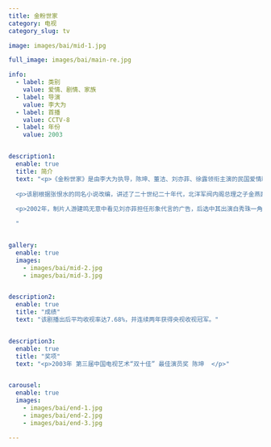 ```yaml
---
title: 金粉世家
category: 电视
category_slug: tv

image: images/bai/mid-1.jpg

full_image: images/bai/main-re.jpg

info:
  - label: 类别
    value: 爱情、剧情、家族
  - label: 导演
    value: 李大为
  - label: 首播
    value: CCTV-8
  - label: 年份
    value: 2003


description1:
  enable: true
  title: 简介
  text: "<p>《金粉世家》是由李大为执导，陈坤、董洁、刘亦菲、徐露领衔主演的民国爱情剧，于2003年3月20日在中央电视台电视剧频道（CCTV-8）黄金档全国首播。</p>
  
  <p>该剧根据张恨水的同名小说改编，讲述了二十世纪二十年代，北洋军阀内阁总理之子金燕西和清贫女子冷清秋之间的爱情故事。</p>
  
  <p>2002年，制片人游建鸣无意中看见刘亦菲担任形象代言的广告，后选中其出演白秀珠一角，刘亦菲因此接触表演进入演艺圈；6月18日，刘亦菲正式进组拍摄电视剧《金粉世家》。</p>

  "


gallery:
  enable: true
  images:
    - images/bai/mid-2.jpg
    - images/bai/mid-3.jpg


description2:
  enable: true
  title: "成绩"
  text: "该剧播出后平均收视率达7.68%，并连续两年获得央视收视冠军。"


description3:
  enable: true
  title: "奖项"
  text: "<p>2003年 第三届中国电视艺术“双十佳” 最佳演员奖 陈坤  </p>"


carousel:
  enable: true
  images:
    - images/bai/end-1.jpg
    - images/bai/end-2.jpg
    - images/bai/end-3.jpg

---
```


